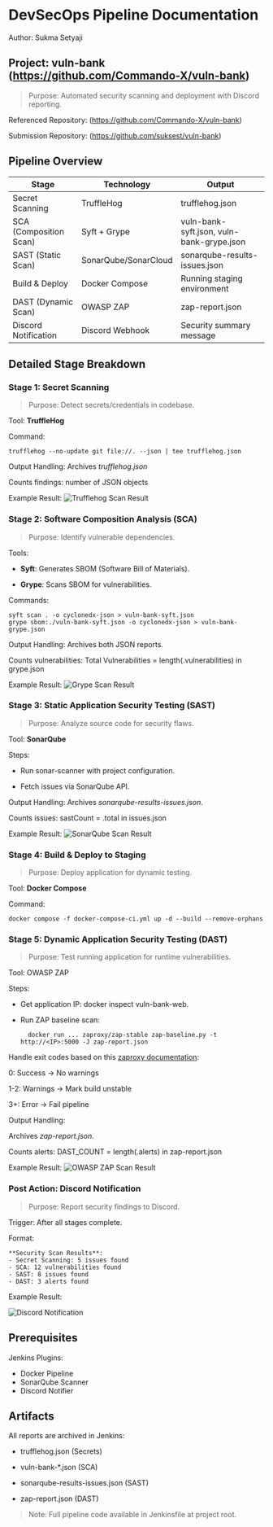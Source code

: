 # DevSecOps Pipeline Documentation

Author: Sukma Setyaji

## Project: vuln-bank (https://github.com/Commando-X/vuln-bank)

> Purpose: Automated security scanning and deployment with Discord reporting.

Referenced Repository: (https://github.com/Commando-X/vuln-bank)

Submission Repository: (https://github.com/suksest/vuln-bank)

## Pipeline Overview

| Stage | Technology| Output |
| --- | --- | --- |
| Secret Scanning| TruffleHog| trufflehog.json |
| SCA (Composition Scan)| Syft + Grype| vuln-bank-syft.json, vuln-bank-grype.json |
| SAST (Static Scan) | SonarQube/SonarCloud | sonarqube-results-issues.json |
| Build & Deploy| Docker Compose | Running staging environment |
| DAST (Dynamic Scan)| OWASP ZAP| zap-report.json |
| Discord Notification | Discord Webhook | Security summary message |

## Detailed Stage Breakdown

### Stage 1: Secret Scanning

> Purpose: Detect secrets/credentials in codebase.

Tool: **TruffleHog**

Command:

    trufflehog --no-update git file://. --json | tee trufflehog.json

Output Handling: Archives *trufflehog.json*

Counts findings: number of JSON objects

Example Result:
![Trufflehog Scan Result](images/trufflehog.png)

### Stage 2: Software Composition Analysis (SCA)

> Purpose: Identify vulnerable dependencies.

Tools:

- **Syft**: Generates SBOM (Software Bill of Materials).

- **Grype**: Scans SBOM for vulnerabilities.

Commands:

    syft scan . -o cyclonedx-json > vuln-bank-syft.json
    grype sbom:./vuln-bank-syft.json -o cyclonedx-json > vuln-bank-grype.json

Output Handling: Archives both JSON reports.

Counts vulnerabilities: Total Vulnerabilities = length(.vulnerabilities) in grype.json

Example Result:
![Grype Scan Result](images/grype.png)

### Stage 3: Static Application Security Testing (SAST)

> Purpose: Analyze source code for security flaws.

Tool: **SonarQube**

Steps:

- Run sonar-scanner with project configuration.

- Fetch issues via SonarQube API.

Output Handling: Archives *sonarqube-results-issues.json*.

Counts issues: sastCount = .total in issues.json

Example Result:
![SonarQube Scan Result](images/sonarqube.png)

### Stage 4: Build & Deploy to Staging

> Purpose: Deploy application for dynamic testing.

Tool: **Docker Compose**

Command:

    docker compose -f docker-compose-ci.yml up -d --build --remove-orphans

### Stage 5: Dynamic Application Security Testing (DAST)

> Purpose: Test running application for runtime vulnerabilities.

Tool: OWASP ZAP

Steps:

- Get application IP: docker inspect vuln-bank-web.

- Run ZAP baseline scan:

        docker run ... zaproxy/zap-stable zap-baseline.py -t http://<IP>:5000 -J zap-report.json

Handle exit codes based on this [zaproxy documentation](https://www.zaproxy.org/docs/docker/baseline-scan/#exit-value):

0: Success → No warnings

1-2: Warnings → Mark build unstable

3+: Error → Fail pipeline

Output Handling:

Archives *zap-report.json*.

Counts alerts: DAST_COUNT = length(.alerts) in zap-report.json

Example Result:
![OWASP ZAP Scan Result](images/zap.png)

### Post Action: Discord Notification

> Purpose: Report security findings to Discord.

Trigger: After all stages complete.

Format:

    **Security Scan Results**:
    - Secret Scanning: 5 issues found
    - SCA: 12 vulnerabilities found
    - SAST: 8 issues found
    - DAST: 3 alerts found

Example Result:

![Discord Notification](images/discord.png)

## Prerequisites

Jenkins Plugins:

- Docker Pipeline
- SonarQube Scanner
- Discord Notifier

## Artifacts

All reports are archived in Jenkins:

- trufflehog.json (Secrets)

- vuln-bank-*.json (SCA)

- sonarqube-results-issues.json (SAST)

- zap-report.json (DAST)

> Note: Full pipeline code available in Jenkinsfile at project root.
